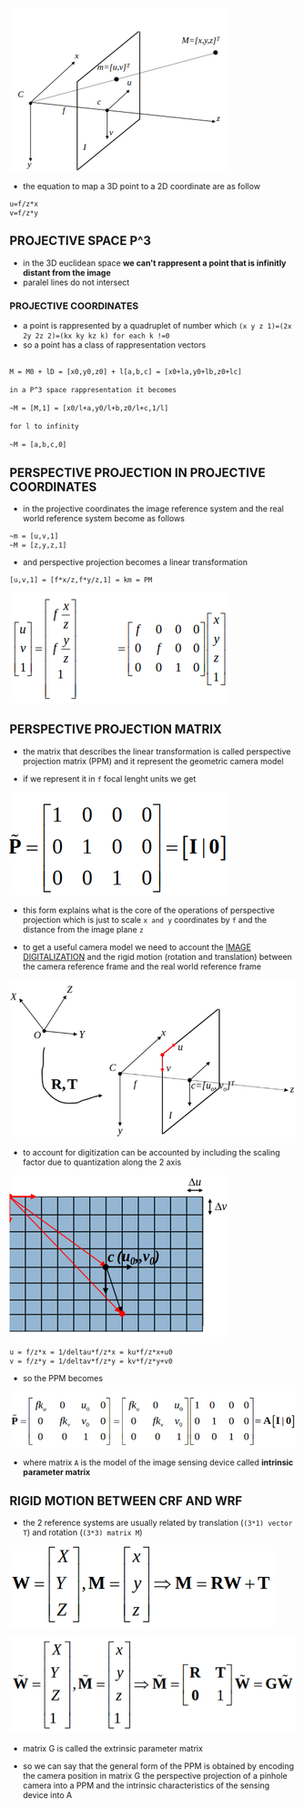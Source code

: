 ![](../assets/Pasted%20image%2020231005122554.png)

- the equation to map a 3D point to a 2D coordinate are as follow

```
u=f/z*x
v=f/z*y
```

## PROJECTIVE SPACE P^3

- in the 3D euclidean space **we can't rappresent a point that is infinitly distant from the image** 
- paralel lines do not intersect

### PROJECTIVE COORDINATES

 - a point is rappresented by a quadruplet of number which
 `(x y z 1)=(2x 2y 2z 2)=(kx ky kz k) for each k !=0`
 - so a point has a class of rappresentation  vectors 
 
 ```
 
 M = M0 + lD = [x0,y0,z0] + l[a,b,c] = [x0+la,y0+lb,z0+lc]
 
 in a P^3 space rappresentation it becomes

 ~M = [M,1] = [x0/l+a,y0/l+b,z0/l+c,1/l]

for l to infinity

 ~M = [a,b,c,0]
```

## PERSPECTIVE PROJECTION IN PROJECTIVE COORDINATES

- in the projective coordinates the image reference system and the real world reference system become as follows

```
~m = [u,v,1]
~M = [z,y,z,1]
```

- and perspective projection becomes a linear transformation

```
[u,v,1] = [f*x/z,f*y/z,1] = km = PM
```

![](../assets/Pasted%20image%2020231005125827.png)

## PERSPECTIVE PROJECTION MATRIX

- the matrix that describes the linear transformation is called perspective projection matrix (PPM) and it represent the geometric camera model

- if we represent it in `f` focal lenght units we get

![](../assets/Pasted%20image%2020231007102728.png)

- this form explains what is the core of the operations of perspective projection which is just to scale `x and y` coordinates by `f`  and the distance from the image plane `z`

- to get a useful camera model we need to account the [IMAGE DIGITALIZATION](IMAGE%20DIGITALIZATION.md) and the rigid motion (rotation and translation) between the camera reference frame and the real world reference frame

![](../assets/Pasted%20image%2020231007103848.png)

- to account for digitization can be accounted by including the scaling factor due to quantization along the 2 axis

![](../assets/Pasted%20image%2020231007104143.png)

```
u = f/z*x = 1/deltau*f/z*x = ku*f/z*x+u0 
v = f/z*y = 1/deltav*f/z*y = kv*f/z*y+v0 
```

- so the PPM becomes

![](../assets/Pasted%20image%2020231007104606.png)

- where matrix `A` is the model of the image sensing device called **intrinsic parameter matrix**

## RIGID MOTION BETWEEN CRF AND WRF

- the 2 reference systems are usually related by translation (`(3*1) vector T`) and rotation (`(3*3) matrix M`)

![](../assets/Pasted%20image%2020231007105154.png)

![](../assets/Pasted%20image%2020231007105216.png)

- matrix G is called the extrinsic parameter matrix

- so we can say that the general form of the PPM is obtained by encoding the camera position in matrix G the perspective projection of a pinhole camera into a PPM and the intrinsic characteristics  of the sensing device into A


